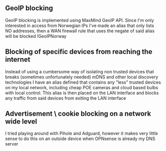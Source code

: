 ## GeoIP blocking

GeoIP blocking is implemented using MaxMind GeoIP API.
Since I'm only interested in access from Norwegian IPs I've made an alias that only lists NO addresses, then a WAN firewall rule that uses the negate of said alias will be blocked !GeoIPNorway


## Blocking of specific devices from reaching the internet

Instead of using a cumbersome way of isolating non trusted devices that breaks (sometimes unfortunately needed) mDNS and other local discovery technologies I have an alias defined that contains any "less" trusted devices on my local network, including cheap POE cameras and cloud based bulbs with local control.
This alias is then placed on the LAN interface and blocks any traffic from said devices from exiting the LAN interface

## Advertisement \ cookie blocking on a network wide level

I tried playing around with Pihole and Adguard, however it makes very little sense to do this on an outside device when OPNsense is already my DNS server
